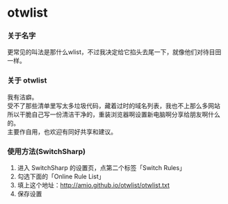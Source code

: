 otwlist
=======

### 关于名字
更常见的叫法是那什么wlist，不过我决定给它掐头去尾一下，就像他们对待目田一样。

### 关于 otwlist
我有洁癖。  
受不了那些清单里写太多垃圾代码，藏着过时的域名列表，我也不上那么多网站  
所以干脆自己写一份清洁干净的，重装浏览器啊设置新电脑啊分享给朋友啊什么的。  
主要作自用，也欢迎有同好共享和建议。  

### 使用方法(SwitchSharp)
1. 进入 SwitchSharp 的设置页，点第二个标签「Switch Rules」
2. 勾选下面的「Online Rule List」
3. 填上这个地址：<http://amio.github.io/otwlist/otwlist.txt>
4. 保存设置

